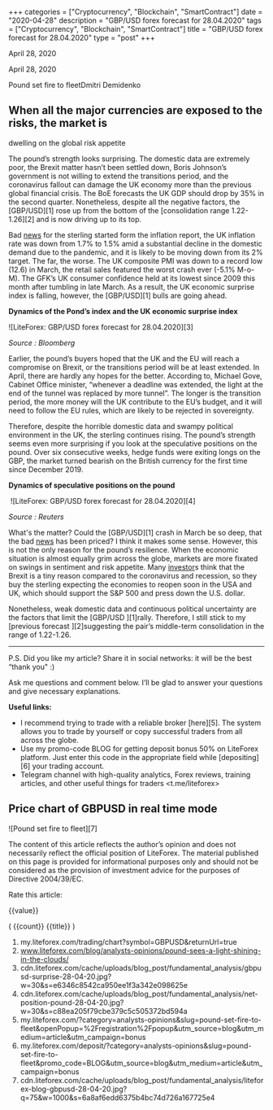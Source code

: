 +++
categories = ["Cryptocurrency", "Blockchain", "SmartContract"]
date = "2020-04-28"
description = "GBP/USD forex forecast for 28.04.2020"
tags = ["Cryptocurrency", "Blockchain", "SmartContract"]
title = "GBP/USD forex forecast for 28.04.2020"
type = "post"
+++

April 28, 2020

April 28, 2020

Pound set fire to fleetDmitri Demidenko

## When all the major currencies are exposed to the risks, the market is
dwelling on the global risk appetite

The pound’s strength looks surprising. The domestic data are extremely
poor, the Brexit matter hasn’t been settled down, Boris Johnson’s
government is not willing to extend the transitions period, and the
coronavirus fallout can damage the UK economy more than the previous
global financial crisis. The BoE forecasts the UK GDP should drop by 35%
in the second quarter. Nonetheless, despite all the negative factors,
the [GBP/USD][1] rose up from the bottom of the [consolidation range
1.22-1.26][2] and is now driving up to its top.

Bad [news](https://www.letsplayfx.com/blog/forex-news-website/) for the sterling started form the inflation report, the UK
inflation rate was down from 1.7% to 1.5% amid a substantial decline in
the domestic demand due to the pandemic, and it is likely to be moving
down from its 2% target. The far, the worse. The UK composite PMI was
down to a record low (12.6) in March, the retail sales featured the
worst crash ever (-5.1% M-o-M). The GFK’s UK consumer confidence held at
its lowest since 2009 this month after tumbling in late March. As a
result, the UK economic surprise index is falling, however, the
[GBP/USD][1] bulls are going ahead.

 **Dynamics of the Pond’s index and the UK economic surprise index**

![LiteForex: GBP/USD forex forecast for 28.04.2020][3]

 _Source_ _: Bloomberg_

Earlier, the pound’s buyers hoped that the UK and the EU will reach a
compromise on Brexit, or the transitions period will be at least
extended. In April, there are hardly any hopes for the better. According
to, Michael Gove, Cabinet Office minister, “whenever a deadline was
extended, the light at the end of the tunnel was replaced by more
tunnel”. The longer is the transition period, the more money will the UK
contribute to the EU’s budget, and it will need to follow the EU rules,
which are likely to be rejected in sovereignty.

Therefore, despite the horrible domestic data and swampy political
environment in the UK, the sterling continues rising. The pound’s
strength seems even more surprising if you look at the speculative
positions on the pound. Over six consecutive weeks, hedge funds were
exiting longs on the GBP, the market turned bearish on the British
currency for the first time since December 2019.

 **Dynamics of speculative positions on the pound**

 ![LiteForex: GBP/USD forex forecast for 28.04.2020][4]

 _Source_ _: Reuters_

What's the matter? Could the [GBP/USD][1] crash in March be so deep,
that the bad [news](https://www.letsplayfx.com/blog/forex-news-website/) has been priced? I think it makes some sense. However,
this is not the only reason for the pound’s resilience. When the
economic situation is almost equally grim across the globe, markets are
more fixated on swings in sentiment and risk appetite. Many [investor](https://www.fintechee.com/tutorial-for-forex-trading/investor-mode/)s
think that the Brexit is a tiny reason compared to the coronavirus and
recession, so they buy the sterling expecting the economies to reopen
soon in the USA and UK, which should support the S&P 500 and press down
the U.S. dollar.

Nonetheless, weak domestic data and continuous political uncertainty are
the factors that limit the [GBP/USD ][1]rally. Therefore, I still stick
to my [previous forecast ][2]suggesting the pair’s middle-term
consolidation in the range of 1.22-1.26.

* * *

P.S. Did you like my article? Share it in social networks: it will be
the best “thank you" :)

Ask me questions and comment below. I’ll be glad to answer your
questions and give necessary explanations.

 **Useful links:**

  * I recommend trying to trade with a reliable broker [here][5]. The system allows you to trade by yourself or copy successful traders from all across the globe.
  * Use my promo-code BLOG for getting deposit bonus 50% on LiteForex platform. Just enter this code in the appropriate field while [depositing][6] your trading account.
  * Telegram channel with high-quality analytics, Forex reviews, training articles, and other useful things for traders <t.me/liteforex>

## Price chart of GBPUSD in real time mode

![Pound set fire to fleet][7]

The content of this article reflects the author’s opinion and does not
necessarily reflect the official position of LiteForex. The material
published on this page is provided for informational purposes only and
should not be considered as the provision of investment advice for the
purposes of Directive 2004/39/EC.

Rate this article:

{{value}}

( {{count}} {{title}} )

   1. my.liteforex.com/trading/chart?symbol=GBPUSD&returnUrl=true
   2. www.liteforex.com/blog/analysts-opinions/pound-sees-a-light-shining-in-the-clouds/
   3. cdn.liteforex.com/cache/uploads/blog_post/fundamental_analysis/gbpusd-surprise-28-04-20.jpg?w=30&s=e6346c8542ca950ee1f3a342e098625e
   4. cdn.liteforex.com/cache/uploads/blog_post/fundamental_analysis/net-position-pound-28-04-20.jpg?w=30&s=c88ea205f79cbe379c5c505372bd594a
   5. my.liteforex.com/?category=analysts-opinions&slug=pound-set-fire-to-fleet&openPopup=%2Fregistration%2Fpopup&utm_source=blog&utm_medium=article&utm_campaign=bonus
   6. my.liteforex.com/deposit/?category=analysts-opinions&slug=pound-set-fire-to-fleet&promo_code=BLOG&utm_source=blog&utm_medium=article&utm_campaign=bonus
   7. cdn.liteforex.com/cache/uploads/blog_post/fundamental_analysis/liteforex-blog-gbpusd-28-04-20.jpg?q=75&w=1000&s=6a8af6edd6375b4bc74d726a167725e4
